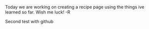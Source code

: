 Today we are working on creating a recipe page using the things ive learned so far. Wish me luck! -R

Second test with github